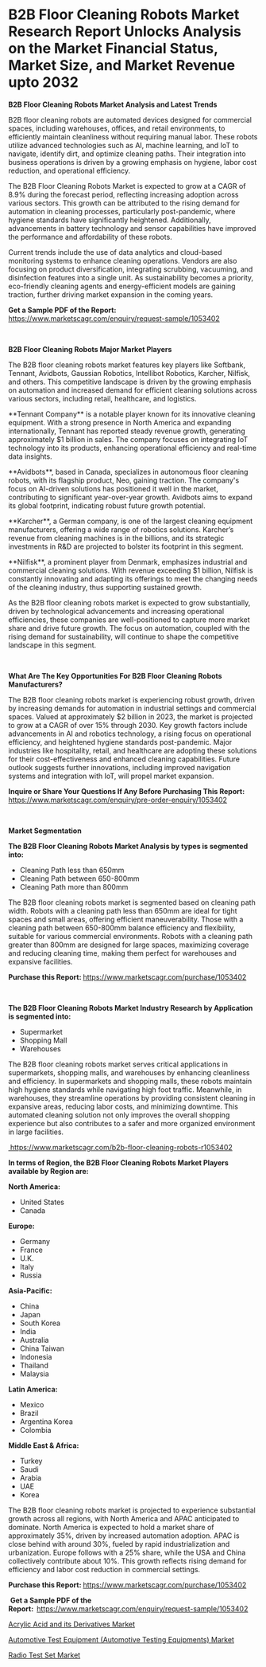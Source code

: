 <p><h1>B2B Floor Cleaning Robots Market Research Report Unlocks Analysis on the Market Financial Status, Market Size, and Market Revenue upto 2032</h1></p><p><strong>B2B Floor Cleaning Robots Market Analysis and Latest Trends</strong></p>
<p><p>B2B floor cleaning robots are automated devices designed for commercial spaces, including warehouses, offices, and retail environments, to efficiently maintain cleanliness without requiring manual labor. These robots utilize advanced technologies such as AI, machine learning, and IoT to navigate, identify dirt, and optimize cleaning paths. Their integration into business operations is driven by a growing emphasis on hygiene, labor cost reduction, and operational efficiency.</p><p>The B2B Floor Cleaning Robots Market is expected to grow at a CAGR of 8.9% during the forecast period, reflecting increasing adoption across various sectors. This growth can be attributed to the rising demand for automation in cleaning processes, particularly post-pandemic, where hygiene standards have significantly heightened. Additionally, advancements in battery technology and sensor capabilities have improved the performance and affordability of these robots.</p><p>Current trends include the use of data analytics and cloud-based monitoring systems to enhance cleaning operations. Vendors are also focusing on product diversification, integrating scrubbing, vacuuming, and disinfection features into a single unit. As sustainability becomes a priority, eco-friendly cleaning agents and energy-efficient models are gaining traction, further driving market expansion in the coming years.</p></p>
<p><strong>Get a Sample PDF of the Report:&nbsp;</strong> <a href="https://www.marketscagr.com/enquiry/request-sample/1053402?utm_campaign=2113&utm_medium=2&utm_source=Github&utm_content=ia&utm_term=22032025&utm_id=b2b-floor-cleaning-robots">https://www.marketscagr.com/enquiry/request-sample/1053402</a></p>
<p>&nbsp;</p>
<p><strong>B2B Floor Cleaning Robots Major Market Players</strong></p>
<p><p>The B2B floor cleaning robots market features key players like Softbank, Tennant, Avidbots, Gaussian Robotics, Intellibot Robotics, Karcher, Nilfisk, and others. This competitive landscape is driven by the growing emphasis on automation and increased demand for efficient cleaning solutions across various sectors, including retail, healthcare, and logistics.</p><p>**Tennant Company** is a notable player known for its innovative cleaning equipment. With a strong presence in North America and expanding internationally, Tennant has reported steady revenue growth, generating approximately $1 billion in sales. The company focuses on integrating IoT technology into its products, enhancing operational efficiency and real-time data insights.</p><p>**Avidbots**, based in Canada, specializes in autonomous floor cleaning robots, with its flagship product, Neo, gaining traction. The company's focus on AI-driven solutions has positioned it well in the market, contributing to significant year-over-year growth. Avidbots aims to expand its global footprint, indicating robust future growth potential.</p><p>**Karcher**, a German company, is one of the largest cleaning equipment manufacturers, offering a wide range of robotics solutions. Karcher’s revenue from cleaning machines is in the billions, and its strategic investments in R&D are projected to bolster its footprint in this segment.</p><p>**Nilfisk**, a prominent player from Denmark, emphasizes industrial and commercial cleaning solutions. With revenue exceeding $1 billion, Nilfisk is constantly innovating and adapting its offerings to meet the changing needs of the cleaning industry, thus supporting sustained growth.</p><p>As the B2B floor cleaning robots market is expected to grow substantially, driven by technological advancements and increasing operational efficiencies, these companies are well-positioned to capture more market share and drive future growth. The focus on automation, coupled with the rising demand for sustainability, will continue to shape the competitive landscape in this segment.</p></p>
<p>&nbsp;</p>
<p><strong>What Are The Key Opportunities For B2B Floor Cleaning Robots Manufacturers?</strong></p>
<p><p>The B2B floor cleaning robots market is experiencing robust growth, driven by increasing demands for automation in industrial settings and commercial spaces. Valued at approximately $2 billion in 2023, the market is projected to grow at a CAGR of over 15% through 2030. Key growth factors include advancements in AI and robotics technology, a rising focus on operational efficiency, and heightened hygiene standards post-pandemic. Major industries like hospitality, retail, and healthcare are adopting these solutions for their cost-effectiveness and enhanced cleaning capabilities. Future outlook suggests further innovations, including improved navigation systems and integration with IoT, will propel market expansion.</p></p>
<p><strong>Inquire or Share Your Questions If Any Before Purchasing This Report:</strong> <a href="https://www.marketscagr.com/enquiry/pre-order-enquiry/1053402?utm_campaign=2113&utm_medium=2&utm_source=Github&utm_content=ia&utm_term=22032025&utm_id=b2b-floor-cleaning-robots">https://www.marketscagr.com/enquiry/pre-order-enquiry/1053402</a></p>
<p>&nbsp;</p>
<p><strong>Market Segmentation</strong></p>
<p><strong>The B2B Floor Cleaning Robots Market Analysis by types is segmented into:</strong></p>
<p><ul><li>Cleaning Path less than 650mm</li><li>Cleaning Path between 650-800mm</li><li>Cleaning Path more than 800mm</li></ul></p>
<p><p>The B2B floor cleaning robots market is segmented based on cleaning path width. Robots with a cleaning path less than 650mm are ideal for tight spaces and small areas, offering efficient maneuverability. Those with a cleaning path between 650-800mm balance efficiency and flexibility, suitable for various commercial environments. Robots with a cleaning path greater than 800mm are designed for large spaces, maximizing coverage and reducing cleaning time, making them perfect for warehouses and expansive facilities.</p></p>
<p><strong>Purchase this Report:&nbsp;</strong><a href="https://www.marketscagr.com/purchase/1053402?utm_campaign=2113&utm_medium=2&utm_source=Github&utm_content=ia&utm_term=22032025&utm_id=b2b-floor-cleaning-robots">https://www.marketscagr.com/purchase/1053402</a></p>
<p>&nbsp;</p>
<p><strong>The B2B Floor Cleaning Robots Market Industry Research by Application is segmented into:</strong></p>
<p><ul><li>Supermarket</li><li>Shopping Mall</li><li>Warehouses</li></ul></p>
<p><p>The B2B floor cleaning robots market serves critical applications in supermarkets, shopping malls, and warehouses by enhancing cleanliness and efficiency. In supermarkets and shopping malls, these robots maintain high hygiene standards while navigating high foot traffic. Meanwhile, in warehouses, they streamline operations by providing consistent cleaning in expansive areas, reducing labor costs, and minimizing downtime. This automated cleaning solution not only improves the overall shopping experience but also contributes to a safer and more organized environment in large facilities.</p></p>
<p><a href="https://www.marketscagr.com/b2b-floor-cleaning-robots-r1053402?utm_campaign=2113&utm_medium=2&utm_source=Github&utm_content=ia&utm_term=22032025&utm_id=b2b-floor-cleaning-robots">&nbsp;https://www.marketscagr.com/b2b-floor-cleaning-robots-r1053402</a></p>
<p><strong>In terms of Region, the B2B Floor Cleaning Robots Market Players available by Region are:</strong></p>
<p>
    <p> <strong> North America: </strong>
        <ul>
            <li>United States</li>
            <li>Canada</li>
        </ul>
        </p> 
    <p> <strong> Europe: </strong>
        <ul>
            <li>Germany</li>
            <li>France</li>
            <li>U.K.</li>
            <li>Italy</li>
            <li>Russia</li>
        </ul>
        </p> 
    <p> <strong> Asia-Pacific: </strong>
        <ul>
            <li>China</li>
            <li>Japan</li>
            <li>South Korea</li>
            <li>India</li>
            <li>Australia</li>
            <li>China Taiwan</li>
            <li>Indonesia</li>
            <li>Thailand</li>
            <li>Malaysia</li>
        </ul>
        </p> 
    <p> <strong> Latin America: </strong>
        <ul>
            <li>Mexico</li>
            <li>Brazil</li>
            <li>Argentina Korea</li>
            <li>Colombia</li>
        </ul>
        </p> 
    <p> <strong> Middle East & Africa: </strong>
        <ul>
            <li>Turkey</li>
            <li>Saudi</li>
            <li>Arabia</li>
            <li>UAE</li>
            <li>Korea</li>
        </ul>
    </p>
    </p>
<p><p>The B2B floor cleaning robots market is projected to experience substantial growth across all regions, with North America and APAC anticipated to dominate. North America is expected to hold a market share of approximately 35%, driven by increased automation adoption. APAC is close behind with around 30%, fueled by rapid industrialization and urbanization. Europe follows with a 25% share, while the USA and China collectively contribute about 10%. This growth reflects rising demand for efficiency and labor cost reduction in commercial settings.</p></p>
<p><strong>Purchase this Report: </strong><a href="https://www.marketscagr.com/purchase/1053402?utm_campaign=2113&utm_medium=2&utm_source=Github&utm_content=ia&utm_term=22032025&utm_id=b2b-floor-cleaning-robots">https://www.marketscagr.com/purchase/1053402</a></p>
<p>&nbsp;<strong>Get a Sample PDF of the Report:&nbsp;&nbsp;</strong><a href="https://www.marketscagr.com/enquiry/request-sample/1053402?utm_campaign=2113&utm_medium=2&utm_source=Github&utm_content=ia&utm_term=22032025&utm_id=b2b-floor-cleaning-robots">https://www.marketscagr.com/enquiry/request-sample/1053402</a></p>
<p><strong></strong></p>
<p><p><a href="https://github.com/krookplier6h/Market-Research-Report-List-1/blob/main/acrylic-acid-and-its-derivatives-market.md?utm_campaign=2113&utm_medium=2&utm_source=Github&utm_content=ia&utm_term=22032025&utm_id=b2b-floor-cleaning-robots">Acrylic Acid and its Derivatives Market</a></p><p><a href="https://github.com/dringals/Market-Research-Report-List-6/blob/main/automotive-test-equipment-automotive-testing-equipments-market.md?utm_campaign=2113&utm_medium=2&utm_source=Github&utm_content=ia&utm_term=22032025&utm_id=b2b-floor-cleaning-robots">Automotive Test Equipment (Automotive Testing Equipments) Market</a></p><p><a href="https://github.com/anejaryaan8m/Market-Research-Report-List-1/blob/main/radio-test-set-market.md?utm_campaign=2113&utm_medium=2&utm_source=Github&utm_content=ia&utm_term=22032025&utm_id=b2b-floor-cleaning-robots">Radio Test Set Market</a></p></p>